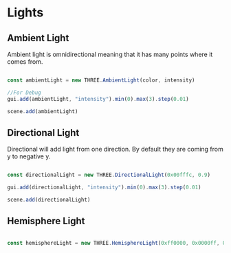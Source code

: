 # Lights

## Ambient Light

Ambient light is omnidirectional meaning that it has many points where it comes from.

```javascript

const ambientLight = new THREE.AmbientLight(color, intensity)

//For Debug
gui.add(ambientLight, "intensity").min(0).max(3).step(0.01)

scene.add(ambientLight)


```

## Directional Light

Directional will add light from one direction. By default they are coming from y to negative y.

```javascript

const directionalLight = new THREE.DirectionalLight(0x00fffc, 0.9)

gui.add(directionalLight, "intensity").min(0).max(3).step(0.01)

scene.add(directionalLight)

```

## Hemisphere Light

```javascript

const hemisphereLight = new THREE.HemisphereLight(0xff0000, 0x0000ff, 0.9)

```